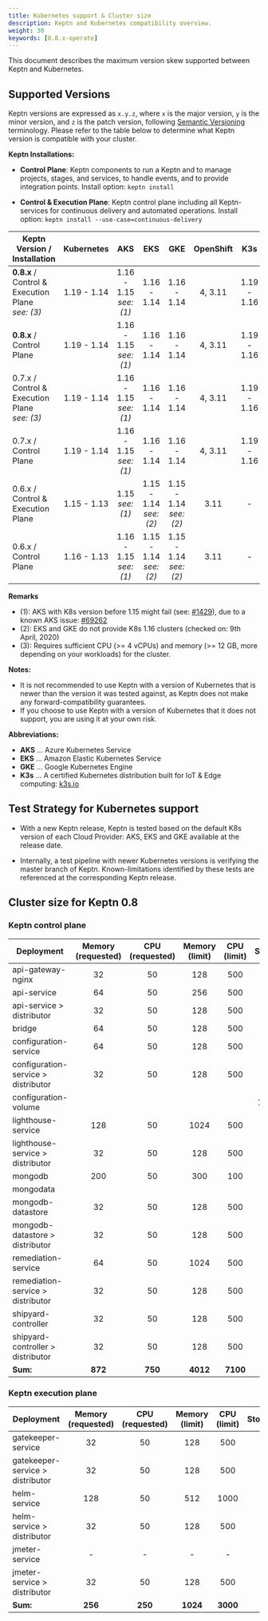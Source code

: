 ```yaml
---
title: Kubernetes support & Cluster size
description: Keptn and Kubernetes compatibility overview.
weight: 30
keywords: [0.8.x-operate]
---
```


This document describes the maximum version skew supported between Keptn and Kubernetes.

## Supported Versions

Keptn versions are expressed as `x.y.z`, where `x` is the major version, `y` is the minor version, and `z` is the patch version, following [Semantic Versioning](https://semver.org/spec/v2.0.0.html) terminology. Please refer to the table below to determine what Keptn version is compatible with your cluster.

**Keptn Installations:**

* **Control Plane**: Keptn components to run a Keptn and to manage projects, stages, and services, to handle events, and to provide integration points. Install option: `keptn install`

* **Control & Execution Plane**: Keptn control plane including all Keptn-services for continuous delivery and automated operations. Install option: `keptn install --use-case=continuous-delivery`

<!-- use https://www.tablesgenerator.com/markdown_tables# for editing -->

| Keptn Version /<br>Installation       | Kubernetes        | AKS               | EKS           | GKE               | OpenShift   | K3s         | Minikube                | MicroK8s                     | Minishift |
|---------------------------------------|:-----------------:|:-----------------:|:-------------:|:-----------------:|:-----------:|:-----------:|:-----------------------:|:----------------------------:|:-----------------------------|
| **0.8.x** / <br>Control & Execution Plane<br>*see: (3)* | 1.19 - 1.14 | 1.16 - 1.15<br>*see: (1)* | 1.16 - 1.14 | 1.16 - 1.14   | 4, 3.11        | 1.19 - 1.16 | 1.10.1<br>(K8s:1.18.2) -<br> 1.3.1<br>(K8s:1.15) | -           | 1.34.2<br>(K8s: 1.11)     |
| **0.8.x** / <br>Control Plane             | 1.19 - 1.14 | 1.16 - 1.15<br>*see: (1)* | 1.16 - 1.14 | 1.16 - 1.14   | 4, 3.11        | 1.19 - 1.16 | 1.10.1<br>(K8s:1.18.2) -<br> 1.3.1<br>(K8s:1.15) | 1.19 - 1.16 | 1.34.2<br>(K8s: 1.11)     |
| 0.7.x / <br>Control & Execution Plane<br>*see: (3)* | 1.19 - 1.14 | 1.16 - 1.15<br>*see: (1)* | 1.16 - 1.14 | 1.16 - 1.14   | 4, 3.11        | 1.19 - 1.16 | 1.10.1<br>(K8s:1.18.2) -<br> 1.3.1<br>(K8s:1.15) | -           | 1.34.2<br>(K8s: 1.11)     |
| 0.7.x / <br>Control Plane             | 1.19 - 1.14 | 1.16 - 1.15<br>*see: (1)* | 1.16 - 1.14 | 1.16 - 1.14   | 4, 3.11        | 1.19 - 1.16 | 1.10.1<br>(K8s:1.18.2) -<br> 1.3.1<br>(K8s:1.15) | 1.19 - 1.16 | 1.34.2<br>(K8s: 1.11)     |
| 0.6.x / <br>Control & Execution Plane | 1.15 - 1.13 | 1.15<br>*see: (1)*   | 1.15 - 1.14<br>*see: (2)* | 1.15 - 1.14<br>*see: (2)* | 3.11      | -      | -                     | -                          | 1.34.2<br>(K8s: 1.11)     |
| 0.6.x / <br>Control Plane             | 1.16 - 1.13 | 1.16 - 1.15<br>*see: (1)*  | 1.15 - 1.14<br>*see: (2)* | 1.15 - 1.14<br>*see: (2)* | 3.11      | -      | 1.2<br>(K8s:1.15) | 1.18                     | 1.34.2<br>(K8s: 1.11)     |

**Remarks**

* (1): AKS with K8s version before 1.15 might fail (see: [#1429](https://github.com/keptn/keptn/issues/1429)), due to a known AKS issue: [#69262](https://github.com/kubernetes/kubernetes/issues/69262)
* (2): EKS and GKE do not provide K8s 1.16 clusters (checked on: 9th April, 2020)
* (3): Requires sufficient CPU (>= 4 vCPUs) and memory (>= 12 GB, more depending on your workloads) for the cluster.

**Notes:**

* It is not recommended to use Keptn with a version of Kubernetes that is newer than the version it was tested against, as Keptn does not make any forward-compatibility guarantees.
* If you choose to use Keptn with a version of Kubernetes that it does not support, you are using it at your own risk.

**Abbreviations:**

* **AKS** ... Azure Kubernetes Service
* **EKS** ... Amazon Elastic Kubernetes Service
* **GKE** ... Google Kubernetes Engine
* **K3s** ... A certified Kubernetes distribution built for IoT & Edge computing: [k3s.io](https://k3s.io/)

## Test Strategy for Kubernetes support

* With a new Keptn release, Keptn is tested based on the default K8s version of each Cloud Provider: AKS, EKS and GKE available at the release date.

* Internally, a test pipeline with newer Kubernetes versions is verifying the master branch of Keptn. Known-limitations identified by these tests are referenced at the corresponding Keptn release. 

## Cluster size for Keptn 0.8

### Keptn control plane

| Deployment                          	| Memory (requested) 	| CPU (requested) 	| Memory (limit) 	| CPU (limit) 	| Storage 	|
|-------------------------------------	|:------------------:	|:----------------:	|:--------------:	|:------------:	|:--------:	|
| api-gateway-nginx                   	| 32                 	| 50              	| 128            	| 500         	|         	|
| api-service                         	| 64                 	| 50              	| 256            	| 500         	|         	|
| api-service > distributor            	| 32                 	| 50              	| 128            	| 500         	|         	|
| bridge                              	| 64                 	| 50              	| 128            	| 500         	|         	|
| configuration-service               	| 64                 	| 50              	| 128            	| 500         	|         	|
| configuration-service > distributor 	| 32                 	| 50              	| 128            	| 500         	|         	|
| configuration-volume                	|                    	|                 	|                	|             	| 100Mi   	|
| lighthouse-service                  	| 128                	| 50              	| 1024           	| 500         	|         	|
| lighthouse-service > distributor    	| 32                 	| 50              	| 128            	| 500         	|         	|
| mongodb                             	| 200                	| 50              	| 300            	| 100         	|         	|
| mongodata                           	|                    	|                 	|                	|             	| 5Gi     	|
| mongodb-datastore                   	| 32                 	| 50              	| 128            	| 500         	|         	|
| mongodb-datastore > distributor     	| 32                 	| 50              	| 128            	| 500         	|         	|
| remediation-service                 	| 64                 	| 50              	| 1024           	| 500         	|         	|
| remediation-service > distributor   	| 32                 	| 50              	| 128            	| 500         	|         	|
| shipyard-controller                  	| 32                 	| 50              	| 128            	| 500         	|         	|
| shipyard-controller > distributor    	| 32                 	| 50              	| 128            	| 500         	|         	|
| **Sum:**                             	| **872**           	| **750**          	| **4012**       	| **7100**     	|         	|

### Keptn execution plane

| Deployment                          	| Memory (requested) 	| CPU (requested) 	| Memory (limit) 	| CPU (limit) 	| Storage 	|
|-------------------------------------	|:------------------:	|:----------------:	|:--------------:	|:------------:	|:--------:	|
| gatekeeper-service               	    | 32  	              | 50 	              | 128            	| 500          	|         	|
| gatekeeper-service > distributor    	| 32  	              | 50 	              | 128 	          | 500         	|         	|
| helm-service                        	| 128               	| 50              	| 512            	| 1000 	        |         	|
| helm-service > distributor          	| 32                	| 50              	| 128           	| 500         	|         	|
| jmeter-service                      	| -                   | -   	            | -               | -            	|         	|
| jmeter-service > distributor        	| 32                	| 50 	              | 128           	| 500         	|         	|
| **Sum:**                             	| **256**            	| **250**          	| **1024**       	| **3000**     	|         	|

